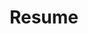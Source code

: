 ---
title: Resume
description: What I've been doing with my life
type: page
template: resume
i18n:
  fr: '/fr/cv'

resume:
  - component: components/experience
    heading: experience
    items:
      - id: folklore
        title: may 2021 — now
        company: Folklore (URBANIA)
        location: Montreal, Canada
        url: https://folkloreinc.ca/
        description: Frontend web development (react/animations/maintenance/refactoring/highly dynamic tailor-made websites)
        extra:
        - label: Festival du Nouveau Cinéma
          href: https://nouveaucinema.ca
          description: frontend development + maintenance work on each year's event
        - label: Micromag
          href: https://urbania.ca/sujets/micromag
          description: frontend development, transitions/animations
      - id: cossette
        title: oct. 2019 — feb. 2021
        company: Cossette
        location: Montreal, Canada
        url: https://cossette.com
        description: Frontend web development
        extra:
        - label: amnistie.ca
          href: https://amnistie.ca
          description: as principal frontend developer
        - label: alloprof.qc.ca
          href: https://alloprof.qc.ca
          description: homepage splash animation
      - id: ed
        title: may 2018 — oct. 2019
        company: ED. Digital
        location: Sydney, Australia / Remote
        url: https://ed.com.au
        description: Frontend web development
        extra:
        - label: ed.com.au
          href: https://ed.com.au
        - label: co-partnership.com
          href: http://co-partnership.com
        - label: breakingthrough.moadoph.gov.au
          href: https://breakingthrough.moadoph.gov.au
        - label: storyation.com
          href: https://storyation.com
        - label: universitiesaustralia.edu.au
          href: https://universitiesaustralia.edu.au
        - label: sportrition.com.au
          href: https://sportrition.com.au
      - id: massive
        title: july 2017 — dec. 2017
        company: Massive Interactive
        location: Sydney, Australia
        url: https://massive.co
        description: Product software engineer. React/Redux
      - id: foxsports
        title: march 2017 — may 2017
        company: FOX Sports
        location: Sydney, Australia
        url: https://www.foxsports.com.au
        description: Frontend web development. Functional Reactive Programming with ReactJS
          and BaconJS.
      - id: dpt
        title: july 2016 — feb. 2017
        company: Dpt.
        location: Montreal, Canada
        url: http://dpt.co
        description: Frontend web development. HTML, CSS, JS (NodeJS, React, ThreeJS),
          PHP
        extra:
        - label: toutgarni.telequebec.tv
          href: http://toutgarni.telequebec.tv/
          description: main website, and first two episodes
      - id: kffein
        title: sep. 2015 — june 2016
        company: KFFEIN
        location: Montreal, Canada
        url: https://kffein.com
        description: Fullstack web development. HTML, CSS, JS, PHP (Wordpress, Craft CMS,
          Laravel, Lumen)
        extra:
        - label: momentfactory.com
          href: https://www.momentfactory.com
          description: mainly Wordpress backend setup and UI
      - id: freelance1
        title: feb. 2015 — sep. 2015
        company: FREELANCE WORK
        location: Montreal, Canada
        description: Frontend web development
        extra:
        - label: cliffordantonefoundation.org
          href: https://cliffordantonefoundation.org
        - label: endlesssummerproductions.com
          href: https://endlesssummerproductions.com
      - id: tp1
        title: feb. 2014 — feb. 2015
        location: Montreal, Canada
        company: TP1 (now Havas Canada)
        url: http://tp1.ca
        description: Frontend web development. Accessible, responsive websites. Wordpress,
          Drupal. Agile team.
      - id: lesite
        title: feb. 2011 — feb. 2014
        company: LE SITE
        location: Montreal, Canada
        url: http://lesite.ca
        description: Frontend web development. E-commerce websites with Magento. Contest
          one-pager websites (custom framework, PHP/JS).
      - id: bluesponge
        title: may 2010 — nov. 2010
        company: BLUESPONGE
        location: Montreal, Canada
        description: Frontend web development. HAML/SASS with Ruby on Rails, JS.
  - component: components/sub-section
    heading: skills
    items:
      - id: tech
        title: technical
        lines:
        - Proficient with most of the popular creative tools *(Sketch, Photoshop, Illustrator,
          Audition, Premiere, etc.)
        - Extensive knowledge of most web development tools (Webpack, Git, etc.), techniques
          (BEM, OOCSS, web accessibility, etc.) and libraries (React/Redux, ThreeJS, lodash,
          VueJS, etc.)
        - Knowledge of popular frameworks and CMS (Wordpress, Craft, Drupal, etc.)
        - Knowledge of most programming design patterns and best practices.
        - Experience with most management tools and platforms (Jira, Basecamp, Asana,
          Notion, Slack, etc.)
      - id: other
        title: other
        lines:
        - Strives on creative problem solving
        - Good team bonding and collaboration skills.
        - Very efficient workflow environment and time management.
        - Possesses a great project vision and understanding.
        - Solid grasp of UX & Design principles.
      - id: lang
        title: languages
        lines:
        - French (native)
        - English (fluent)
  - component: components/sub-section
    heading: education
    items:
      - id: isic
        title: 2007 — 2008
        lines:
        - Licence Communication - ISIC, Bordeaux, France
        - Information science and communications.
      - id: dutsrc
        title: 2005 — 2007
        lines:
        - DUT SRC - IUT de Belfort-Montbéliard, France
        - Graphic design, web development, project management.
      - id: baccalaureat
        title: 2004 — 2005
        lines:
        - Baccalauréat Scientifique - Nancy, France

---